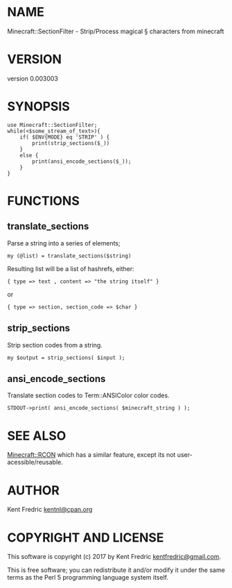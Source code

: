 # NAME

Minecraft::SectionFilter - Strip/Process magical § characters from minecraft

# VERSION

version 0.003003

# SYNOPSIS

    use Minecraft::SectionFilter;
    while(<$some_stream_of_text>){
        if( $ENV{MODE} eq 'STRIP' ) {
            print(strip_sections($_))
        }
        else {
            print(ansi_encode_sections($_));
        }
    }

# FUNCTIONS

## translate\_sections

Parse a string into a series of elements;

    my (@list) = translate_sections($string)

Resulting list will be a list of hashrefs, either:

    { type => text , content => "the string itself" }

or

    { type => section, section_code => $char }

## strip\_sections

Strip section codes from a string.

    my $output = strip_sections( $input );

## ansi\_encode\_sections

Translate section codes to Term::ANSIColor color codes.

    STDOUT->print( ansi_encode_sections( $minecraft_string ) );

# SEE ALSO

[Minecraft::RCON](https://metacpan.org/pod/Minecraft::RCON) which has a similar feature, except its not user-acessible/reusable.

# AUTHOR

Kent Fredric <kentnl@cpan.org>

# COPYRIGHT AND LICENSE

This software is copyright (c) 2017 by Kent Fredric <kentfredric@gmail.com>.

This is free software; you can redistribute it and/or modify it under
the same terms as the Perl 5 programming language system itself.
